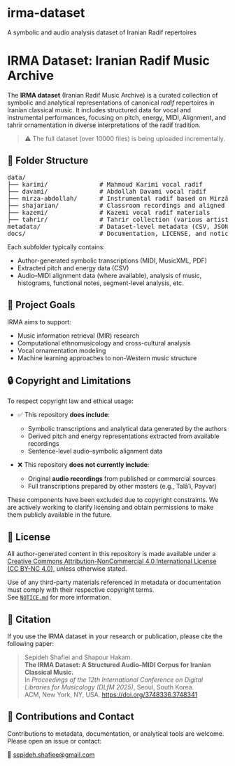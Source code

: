 # irma-dataset
A symbolic and audio analysis dataset of Iranian Radif repertoires

# IRMA Dataset: Iranian Radif Music Archive

The **IRMA dataset** (Iranian Radif Music Archive) is a curated collection of symbolic and analytical representations of canonical *radif* repertoires in Iranian classical music. It includes structured data for vocal and instrumental performances, focusing on pitch, energy, MIDI, Alignment, and tahrir ornamentation in diverse interpretations of the radif tradition.

> ⚠️ The full dataset (over 10000 files) is being uploaded incrementally.

## 📁 Folder Structure

<pre>
data/
├── karimi/              # Mahmoud Karimi vocal radif
├── davami/              # Abdollah Davami vocal radif
├── mirza-abdollah/      # Instrumental radif based on Mirzā ʿAbdollāh
├── shajarian/           # Classroom recordings and aligned symbolic data
├── kazemi/              # Kazemi vocal radif materials
├── tahrir/              # Tahrir collection (various artists)
metadata/                # Dataset-level metadata (CSV, JSON, etc.)
docs/                    # Documentation, LICENSE, and notice files
</pre>


Each subfolder typically contains:
- Author-generated symbolic transcriptions (MIDI, MusicXML, PDF)
- Extracted pitch and energy data (CSV)
- Audio–MIDI alignment data (where available), analysis of music, histograms, functional notes, segment-level analysis, etc.

## 🎯 Project Goals

IRMA aims to support:
- Music information retrieval (MIR) research
- Computational ethnomusicology and cross-cultural analysis
- Vocal ornamentation modeling
- Machine learning approaches to non-Western music structure

## 🔒 Copyright and Limitations

To respect copyright law and ethical usage:

- ✅ This repository **does include**:
  - Symbolic transcriptions and analytical data generated by the authors  
  - Derived pitch and energy representations extracted from available recordings  
  - Sentence-level audio–symbolic alignment data

- ❌ This repository **does not currently include**:
  - Original **audio recordings** from published or commercial sources  
  - Full transcriptions prepared by other masters (e.g., Talā’i, Payvar)

These components have been excluded due to copyright constraints. We are actively working to clarify licensing and obtain permissions to make them publicly available in the future.

## 📄 License

All author-generated content in this repository is made available under a [Creative Commons Attribution-NonCommercial 4.0 International License (CC BY-NC 4.0)](https://creativecommons.org/licenses/by-nc/4.0/), unless otherwise stated.  

Use of any third-party materials referenced in metadata or documentation must comply with their respective copyright terms.  
See [`NOTICE.md`](NOTICE.md) for more information.


## 📌 Citation

If you use the IRMA dataset in your research or publication, please cite the following paper:

> Sepideh Shafiei and Shapour Hakam.  
> **The IRMA Dataset: A Structured Audio–MIDI Corpus for Iranian Classical Music.**  
> In *Proceedings of the 12th International Conference on Digital Libraries for Musicology (DLfM 2025)*, Seoul, South Korea.  
> ACM, New York, NY, USA. https://doi.org/3748336.3748341


## 🤝 Contributions and Contact

Contributions to metadata, documentation, or analytical tools are welcome.  
Please open an issue or contact:

📧 sepideh.shafiee@gmail.com

